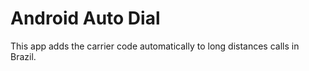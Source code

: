 # Android Auto Dial
 This app adds the carrier code automatically to long distances calls in Brazil.